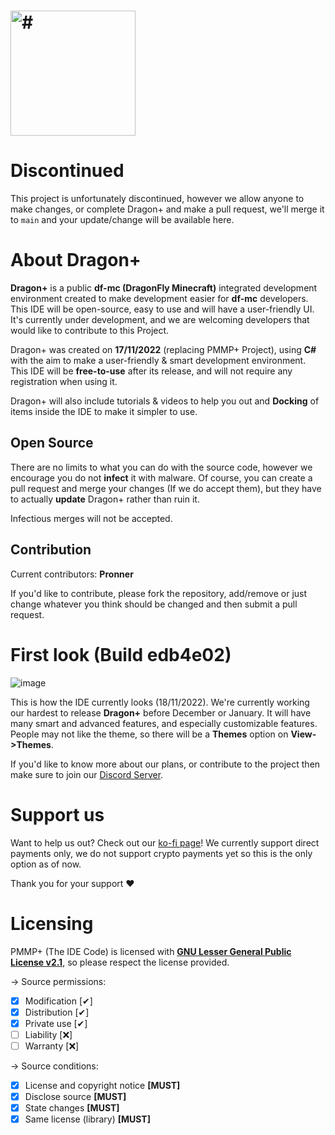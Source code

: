 # <img src="https://user-images.githubusercontent.com/84229419/202377872-5111948c-0ff4-4fbd-8223-28f3ca90d025.png" height="200" alt="#">


# Discontinued

This project is unfortunately discontinued, however we allow anyone to make changes, or complete Dragon+ and make a pull request, we'll merge it to `main` and your update/change will be available here.

# About Dragon+

**Dragon+** is a public **df-mc (DragonFly Minecraft)** integrated development environment created to make development easier for **df-mc** developers. This IDE will be open-source, easy to use and will have a user-friendly UI. It's currently under development, and we are welcoming developers that would like to contribute to this Project.

Dragon+ was created on **17/11/2022** (replacing PMMP+ Project), using **C#** with the aim to make a user-friendly & smart development environment. This IDE will be **free-to-use** after its release, and will not require any registration when using it.

Dragon+ will also include tutorials & videos to help you out and **Docking** of items inside the IDE to make it simpler to use.

## Open Source

There are no limits to what you can do with the source code, however we encourage you do not **infect** it with malware. Of course, you can create a pull request and merge your changes (If we do accept them), but they have to actually **update** Dragon+ rather than ruin it.

Infectious merges will not be accepted.

## Contribution

Current contributors: **Pronner**

If you'd like to contribute, please fork the repository, add/remove or just change whatever you think should be changed and then submit a pull request.

# First look (Build edb4e02)

![image](https://user-images.githubusercontent.com/84229419/202713363-48b84950-425e-4551-b886-6d1ff7f054d3.png)

This is how the IDE currently looks (18/11/2022).
We're currently working our hardest to release **Dragon+** before December or January. It will have many smart and advanced features, and especially customizable features. People may not like the theme, so there will be a **Themes** option on **View->Themes**.

If you'd like to know more about our plans, or contribute to the project then make sure to join our [Discord Server](https://discord.gg/M8mDcBmS).

# Support us

Want to help us out? Check out our [ko-fi page](https://ko-fi.com/pmmpp)! We currently support direct payments only, we do not support crypto payments yet so this is the only option as of now.

Thank you for your support ♥

# Licensing
PMMP+ (The IDE Code) is licensed with [**GNU Lesser General Public License v2.1**](https://github.com/PMMPPLUS/PMMPPLUS/blob/main/LICENSE), so please respect the license provided.

-> Source permissions:

- [x] Modification [✔]
- [x] Distribution [✔]
- [x] Private use [✔]
- [ ] Liability [❌]
- [ ] Warranty [❌]

-> Source conditions:

- [x] License and copyright notice **[MUST]**
- [x] Disclose source **[MUST]**
- [x] State changes **[MUST]**
- [x] Same license (library) **[MUST]**
